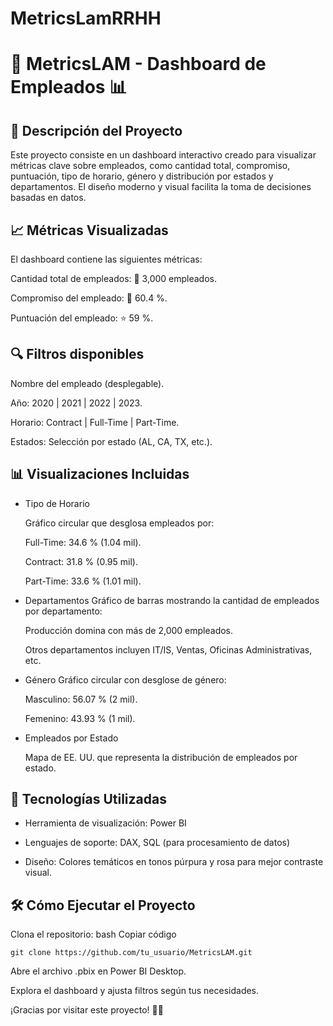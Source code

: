 # MetricsLamRRHH

# 🚀 MetricsLAM - Dashboard de Empleados 📊
## 📄 Descripción del Proyecto
Este proyecto consiste en un dashboard interactivo creado para visualizar métricas clave sobre empleados, como cantidad total, compromiso, puntuación, tipo de horario, género y distribución por estados y departamentos. El diseño moderno y visual facilita la toma de decisiones basadas en datos.

## 📈 Métricas Visualizadas

El dashboard contiene las siguientes métricas:

Cantidad total de empleados: 📌 3,000 empleados.

Compromiso del empleado: 🧩 60.4 %.

Puntuación del empleado: ⭐ 59 %.

## 🔍 Filtros disponibles
Nombre del empleado (desplegable).

Año: 2020 | 2021 | 2022 | 2023.

Horario: Contract | Full-Time | Part-Time.

Estados: Selección por estado (AL, CA, TX, etc.).

## 📊 Visualizaciones Incluidas
* Tipo de Horario
  
    Gráfico circular que desglosa empleados por:

     Full-Time: 34.6 % (1.04 mil).
 
     Contract: 31.8 % (0.95 mil).

     Part-Time: 33.6 % (1.01 mil).
  
* Departamentos
   Gráfico de barras mostrando la cantidad de empleados por departamento:
  
   Producción domina con más de 2,000 empleados.

   Otros departamentos incluyen IT/IS, Ventas, Oficinas Administrativas, etc.
  
* Género
   Gráfico circular con desglose de género:
  
    Masculino: 56.07 % (2 mil).

    Femenino: 43.93 % (1 mil).
  
* Empleados por Estado
  
   Mapa de EE. UU. que representa la distribución de empleados por estado.

## 🎨 Tecnologías Utilizadas
* Herramienta de visualización: Power BI

* Lenguajes de soporte: DAX, SQL (para procesamiento de datos)

* Diseño: Colores temáticos en tonos púrpura y rosa para mejor contraste visual.

## 🛠️ Cómo Ejecutar el Proyecto
Clona el repositorio: 
bash Copiar código 

	git clone https://github.com/tu_usuario/MetricsLAM.git
 
Abre el archivo .pbix en Power BI Desktop.

Explora el dashboard y ajusta filtros según tus necesidades.

¡Gracias por visitar este proyecto! 🎉🚀

